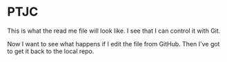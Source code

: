 # PTJC

This is what the read me file will look like. I see that I can control it with Git.

Now I want to see what happens if I edit the file from GitHub. Then I've got to get it back to the local repo.
